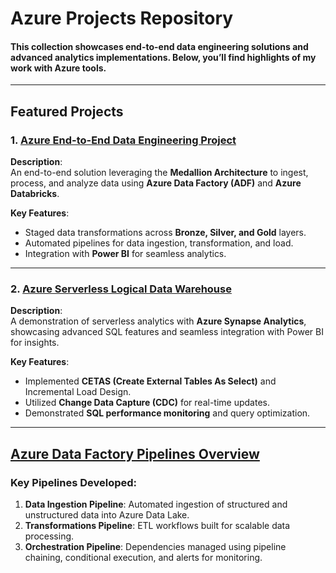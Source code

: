 # **Azure Projects Repository**
#### This collection showcases end-to-end data engineering solutions and advanced analytics implementations. Below, you’ll find highlights of my work with Azure tools.
---

## **Featured Projects**

### 1. [**Azure End-to-End Data Engineering Project**](https://github.com/ShreevaniRao/Azure/tree/main/End%20to%20End%20Data%20Engineering%20Project)

**Description**:  
An end-to-end solution leveraging the **Medallion Architecture** to ingest, process, and analyze data using **Azure Data Factory (ADF)** and **Azure Databricks**.

**Key Features**:

- Staged data transformations across **Bronze, Silver, and Gold** layers.
- Automated pipelines for data ingestion, transformation, and load.
- Integration with **Power BI** for seamless analytics.

---

### 2. [**Azure Serverless Logical Data Warehouse**](https://github.com/ShreevaniRao/Azure/tree/main/Logical(Serverless)%20Data%20Warehouse%20(Synapse%20Analytics))

**Description**:  
A demonstration of serverless analytics with **Azure Synapse Analytics**, showcasing advanced SQL features and seamless integration with Power BI for insights.

**Key Features**:

- Implemented **CETAS (Create External Tables As Select)** and Incremental Load Design.
- Utilized **Change Data Capture (CDC)** for real-time updates.
- Demonstrated **SQL performance monitoring** and query optimization.

---

## [**Azure Data Factory Pipelines Overview**](https://github.com/ShreevaniRao/Azure/tree/main/Azure%20Data%20Factory)

### **Key Pipelines Developed:**

1. **Data Ingestion Pipeline**: Automated ingestion of structured and unstructured data into Azure Data Lake.
2. **Transformations Pipeline**: ETL workflows built for scalable data processing.
3. **Orchestration Pipeline**: Dependencies managed using pipeline chaining, conditional execution, and alerts for monitoring.

